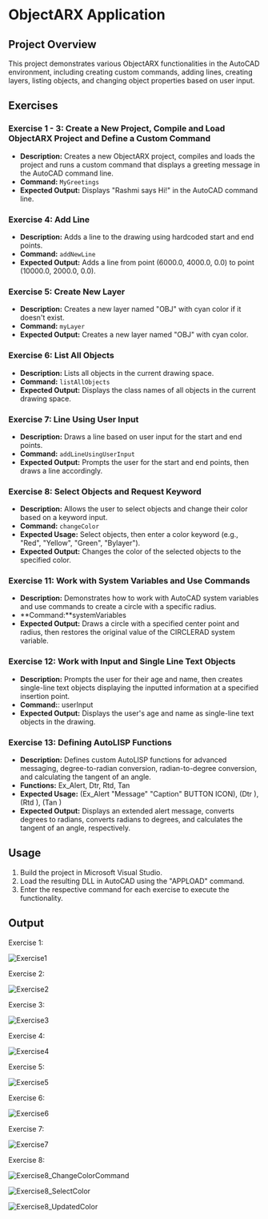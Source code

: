 # ObjectARX Application

## Project Overview

This project demonstrates various ObjectARX functionalities in the AutoCAD environment, including creating custom commands, adding lines, creating layers, listing objects, and changing object properties based on user input.

## Exercises

### Exercise 1 - 3: Create a New Project, Compile and Load ObjectARX Project and Define a Custom Command

- **Description:** Creates a new ObjectARX project, compiles and loads the project and runs a custom command that displays a greeting message in the AutoCAD command line.
- **Command:** `MyGreetings`
- **Expected Output:** Displays "Rashmi says Hi!" in the AutoCAD command line.

### Exercise 4: Add Line

- **Description:** Adds a line to the drawing using hardcoded start and end points.
- **Command:** `addNewLine`
- **Expected Output:** Adds a line from point (6000.0, 4000.0, 0.0) to point (10000.0, 2000.0, 0.0).

### Exercise 5: Create New Layer

- **Description:** Creates a new layer named "OBJ" with cyan color if it doesn't exist.
- **Command:** `myLayer`
- **Expected Output:** Creates a new layer named "OBJ" with cyan color.

### Exercise 6: List All Objects

- **Description:** Lists all objects in the current drawing space.
- **Command:** `listAllObjects`
- **Expected Output:** Displays the class names of all objects in the current drawing space.

### Exercise 7: Line Using User Input

- **Description:** Draws a line based on user input for the start and end points.
- **Command:** `addLineUsingUserInput`
- **Expected Output:** Prompts the user for the start and end points, then draws a line accordingly.

### Exercise 8: Select Objects and Request Keyword

- **Description:** Allows the user to select objects and change their color based on a keyword input.
- **Command:** `changeColor`
- **Expected Usage:** Select objects, then enter a color keyword (e.g., "Red", "Yellow", "Green", "Bylayer").
- **Expected Output:** Changes the color of the selected objects to the specified color.

### Exercise 11: Work with System Variables and Use Commands
- **Description:**  Demonstrates how to work with AutoCAD system variables and use commands to create a circle with a specific radius.
- **Command:**systemVariables
- **Expected Output:**  Draws a circle with a specified center point and radius, then restores the original value of the CIRCLERAD system variable.

### Exercise 12: Work with Input and Single Line Text Objects
- **Description:** Prompts the user for their age and name, then creates single-line text objects displaying the inputted information at a specified insertion point.
- **Command:**: userInput
- **Expected Output:** Displays the user's age and name as single-line text objects in the drawing.

### Exercise 13: Defining AutoLISP Functions
- **Description:**  Defines custom AutoLISP functions for advanced messaging, degree-to-radian conversion, radian-to-degree conversion, and calculating the tangent of an angle.
- **Functions:**  Ex_Alert, Dtr, Rtd, Tan
- **Expected Usage:**  (Ex_Alert "Message" "Caption" BUTTON ICON), (Dtr <degrees>), (Rtd <radians>), (Tan <angle in radians>)
- **Expected Output:**  Displays an extended alert message, converts degrees to radians, converts radians to degrees, and calculates the tangent of an angle, respectively.

## Usage

1. Build the project in Microsoft Visual Studio.
2. Load the resulting DLL in AutoCAD using the "APPLOAD" command.
3. Enter the respective command for each exercise to execute the functionality.

## Output

Exercise 1:

![Exercise1](https://github.com/rashmi-kulkarni-ct402/ObjectARX/assets/158051740/a20af321-453c-41f6-a40e-e90f1ae76f7e)

Exercise 2:

![Exercise2](https://github.com/rashmi-kulkarni-ct402/ObjectARX/assets/158051740/a12096e0-4d11-4534-8c73-f1e96b913721)

Exercise 3:

![Exercise3](https://github.com/rashmi-kulkarni-ct402/ObjectARX/assets/158051740/d5794f4e-437b-4657-bdbd-315da35a016a)

Exercise 4:

![Exercise4](https://github.com/rashmi-kulkarni-ct402/ObjectARX/assets/158051740/00e22b8c-aaca-4796-81b4-244fc0967330)

Exercise 5:

![Exercise5](https://github.com/rashmi-kulkarni-ct402/ObjectARX/assets/158051740/df917856-3b3b-4462-a516-733e71ed2612)

Exercise 6:

![Exercise6](https://github.com/rashmi-kulkarni-ct402/ObjectARX/assets/158051740/4cdb10ba-607b-4518-9046-6c5ee8de7203)

Exercise 7:

![Exercise7](https://github.com/rashmi-kulkarni-ct402/ObjectARX/assets/158051740/3715cab5-5b87-4d7f-b3f0-9c493a5a27e4)

Exercise 8:

![Exercise8_ChangeColorCommand](https://github.com/rashmi-kulkarni-ct402/ObjectARX/assets/158051740/8e4bde4d-3f30-4473-b9e1-8cad9bf20bb1)

![Exercise8_SelectColor](https://github.com/rashmi-kulkarni-ct402/ObjectARX/assets/158051740/baabc757-8a82-4d43-b176-ce858cd6da98)

![Exercise8_UpdatedColor](https://github.com/rashmi-kulkarni-ct402/ObjectARX/assets/158051740/cf144485-4b26-4df0-a352-5d28b32be6aa)

